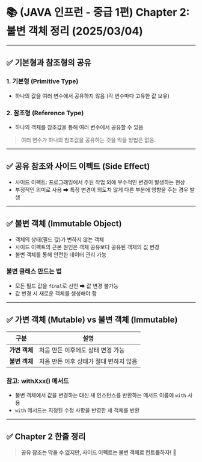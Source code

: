 # 📚 (JAVA 인프런 - 중급 1편) Chapter 2: 불변 객체 정리 (2025/03/04)

---

## ✅ 기본형과 참조형의 공유
### 1. 기본형 (Primitive Type)
- 하나의 값을 여러 변수에서 공유하지 않음 (각 변수마다 고유한 값 보유)

### 2. 참조형 (Reference Type)
- 하나의 객체를 참조값을 통해 여러 변수에서 공유할 수 있음

> 여러 변수가 하나의 참조값을 공유하는 것을 막을 방법은 없음.

---

## ✅ 공유 참조와 사이드 이펙트 (Side Effect)
- 사이드 이펙트: 프로그래밍에서 주된 작업 외에 부수적인 변경이 발생하는 현상
- 부정적인 의미로 사용 ➡ 특정 변경이 의도치 않게 다른 부분에 영향을 주는 경우 발생

---

## ✅ 불변 객체 (Immutable Object)
- 객체의 상태(필드 값)가 변하지 않는 객체
- 사이드 이펙트의 근본 원인은 객체 공유보다 공유된 객체의 값 변경
- 불변 객체를 통해 안전한 데이터 관리 가능

### 불변 클래스 만드는 법
- 모든 필드 값을 `final`로 선언 ➡ 값 변경 불가능
- 값 변경 시 새로운 객체를 생성해야 함

---

## ✅ 가변 객체 (Mutable) vs 불변 객체 (Immutable)
| 구분         | 설명                                  |
|------------|-------------------------------------|
| **가변 객체** | 처음 만든 이후에도 상태 변경 가능           |
| **불변 객체** | 처음 만든 이후 상태가 절대 변하지 않음       |

### 참고: withXxx() 메서드
- 불변 객체에서 값을 변경하는 대신 새 인스턴스를 반환하는 메서드 이름에 `with` 사용
- `with` 메서드는 지정된 수정 사항을 반영한 새 객체를 반환

---

## ✅ Chapter 2 한줄 정리
> **공유 참조는 막을 수 없지만, 사이드 이펙트는 불변 객체로 컨트롤하자!** 🚀

